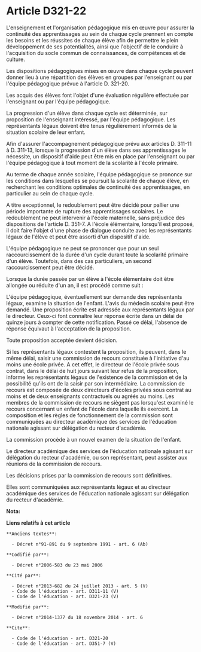 # Article D321-22

L'enseignement et l'organisation pédagogique mis en œuvre pour assurer la continuité des apprentissages au sein de chaque
cycle prennent en compte les besoins et les réussites de chaque élève afin de permettre le plein développement de ses
potentialités, ainsi que l'objectif de le conduire à l'acquisition du socle commun de connaissances, de compétences et de
culture. 

Les dispositions pédagogiques mises en œuvre dans chaque cycle peuvent donner lieu à une répartition des élèves en groupes
par l'enseignant ou par l'équipe pédagogique prévue à l'article D. 321-20. 

Les acquis des élèves font l'objet d'une évaluation régulière effectuée par l'enseignant ou par l'équipe pédagogique. 

La progression d'un élève dans chaque cycle est déterminée, sur proposition de l'enseignant intéressé, par l'équipe
pédagogique. Les représentants légaux doivent être tenus régulièrement informés de la situation scolaire de leur enfant. 

Afin d'assurer l'accompagnement pédagogique prévu aux articles D. 311-11 à D. 311-13, lorsque la progression d'un élève dans
ses apprentissages le nécessite, un dispositif d'aide peut être mis en place par l'enseignant ou par l'équipe pédagogique à
tout moment de la scolarité à l'école primaire. 

Au terme de chaque année scolaire, l'équipe pédagogique se prononce sur les conditions dans lesquelles se poursuit la
scolarité de chaque élève, en recherchant les conditions optimales de continuité des apprentissages, en particulier au sein
de chaque cycle. 

A titre exceptionnel, le redoublement peut être décidé pour pallier une période importante de rupture des apprentissages
scolaires. Le redoublement ne peut intervenir à l'école maternelle, sans préjudice des dispositions de l'article D. 351-7. A
l'école élémentaire, lorsqu'il est proposé, il doit faire l'objet d'une phase de dialogue conduite avec les représentants
légaux de l'élève et peut être assorti d'un dispositif d'aide. 

L'équipe pédagogique ne peut se prononcer que pour un seul raccourcissement de la durée d'un cycle durant toute la scolarité
primaire d'un élève. Toutefois, dans des cas particuliers, un second raccourcissement peut être décidé. 

Lorsque la durée passée par un élève à l'école élémentaire doit être allongée ou réduite d'un an, il est procédé comme
suit : 

L'équipe pédagogique, éventuellement sur demande des représentants légaux, examine la situation de l'enfant. L'avis du
médecin scolaire peut être demandé. Une proposition écrite est adressée aux représentants légaux par le directeur. Ceux-ci
font connaître leur réponse écrite dans un délai de quinze jours à compter de cette notification. Passé ce délai, l'absence
de réponse équivaut à l'acceptation de la proposition. 

Toute proposition acceptée devient décision. 

Si les représentants légaux contestent la proposition, ils peuvent, dans le même délai, saisir une commission de recours
constituée à l'initiative d'au moins une école privée. A cet effet, le directeur de l'école privée sous contrat, dans le
délai de huit jours suivant leur refus de la proposition, informe les représentants légaux de l'existence de la commission et
de la possibilité qu'ils ont de la saisir par son intermédiaire. La commission de recours est composée de deux directeurs
d'écoles privées sous contrat au moins et de deux enseignants contractuels ou agréés au moins. Les membres de la commission
de recours ne siègent pas lorsqu'est examiné le recours concernant un enfant de l'école dans laquelle ils exercent. La
composition et les règles de fonctionnement de la commission sont communiquées au directeur académique des services de
l'éducation nationale agissant sur délégation du recteur d'académie. 

La commission procède à un nouvel examen de la situation de l'enfant. 

Le directeur académique des services de l'éducation nationale agissant sur délégation du recteur d'académie, ou son
représentant, peut assister aux réunions de la commission de recours. 

Les décisions prises par la commission de recours sont définitives. 

Elles sont communiquées aux représentants légaux et au directeur académique des services de l'éducation nationale agissant
sur délégation du recteur d'académie.

**Nota:**



**Liens relatifs à cet article**

	**Anciens textes**:

	  - Décret n°91-891 du 9 septembre 1991 - art. 6 (Ab)

	**Codifié par**:

	  - Décret n°2006-583 du 23 mai 2006

	**Cité par**:

	  - Décret n°2013-682 du 24 juillet 2013 - art. 5 (V)
	  - Code de l'éducation - art. D311-11 (V)
	  - Code de l'éducation - art. D321-23 (V)

	**Modifié par**:

	  - Décret n°2014-1377 du 18 novembre 2014 - art. 6

	**Cite**:

	  - Code de l'éducation - art. D321-20
	  - Code de l'éducation - art. D351-7 (V)
